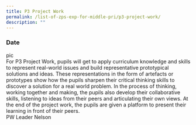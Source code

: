 ```yaml
---
title: P3 Project Work
permalink: /list-of-zps-exp-for-middle-pri/p3-project-work/
description: ""
---
```

### **Date**
pic<br>For P3 Project Work, pupils will get to apply curriculum knowledge and skills to represent real-world issues and build representative prototypical solutions and ideas. These representations in the form of artefacts or prototypes show how the pupils sharpen their critical thinking skills to discover a solution for a real world problem. In the process of thinking, working together and making, the pupils also develop their collaborative skills, listening to ideas from their peers and articulating their own views. At the end of the project work, the pupils are given a platform to present their learning in front of their peers.<br>PW Leader Nelson